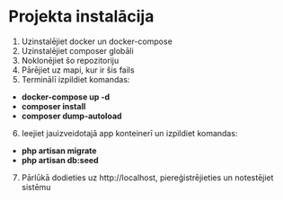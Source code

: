 # Projekta instalācija

1. Uzinstalējiet docker un docker-compose
2. Uzinstalējiet composer globāli
3. Noklonējiet šo repozitoriju
4. Pārējiet uz mapi, kur ir šis fails
5. Terminālī izpildiet komandas:
- **docker-compose up -d**
- **composer install**
- **composer dump-autoload**
6. Ieejiet jauizveidotajā app konteinerī un izpildiet komandas:
- **php artisan migrate**
- **php artisan db:seed** 
7. Pārlūkā dodieties uz http://localhost, piereģistrējieties un notestējiet sistēmu
